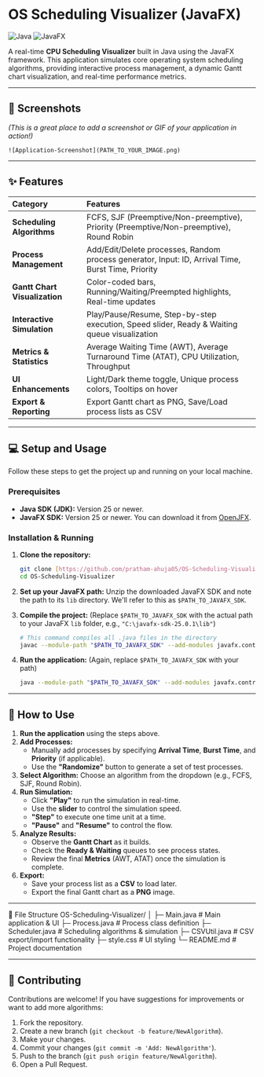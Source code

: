 # OS Scheduling Visualizer (JavaFX)

![Java](https://img.shields.io/badge/Language-Java-orange?style=for-the-badge)
![JavaFX](https://img.shields.io/badge/GUI-JavaFX-blue?style=for-the-badge)

A real-time **CPU Scheduling Visualizer** built in Java using the JavaFX framework. This application simulates core operating system scheduling algorithms, providing interactive process management, a dynamic Gantt chart visualization, and real-time performance metrics.

---

## 📸 Screenshots

*(This is a great place to add a screenshot or GIF of your application in action!)*

`![Application-Screenshot](PATH_TO_YOUR_IMAGE.png)`

---

## ✨ Features

| Category | Features |
|:---|:---|
| **Scheduling Algorithms** | FCFS, SJF (Preemptive/Non-preemptive), Priority (Preemptive/Non-preemptive), Round Robin |
| **Process Management** | Add/Edit/Delete processes, Random process generator, Input: ID, Arrival Time, Burst Time, Priority |
| **Gantt Chart Visualization** | Color-coded bars, Running/Waiting/Preempted highlights, Real-time updates |
| **Interactive Simulation** | Play/Pause/Resume, Step-by-step execution, Speed slider, Ready & Waiting queue visualization |
| **Metrics & Statistics** | Average Waiting Time (AWT), Average Turnaround Time (ATAT), CPU Utilization, Throughput |
| **UI Enhancements** | Light/Dark theme toggle, Unique process colors, Tooltips on hover |
| **Export & Reporting** | Export Gantt chart as PNG, Save/Load process lists as CSV |

---

## 💻 Setup and Usage

Follow these steps to get the project up and running on your local machine.

### Prerequisites

* **Java SDK (JDK):** Version 25 or newer.
* **JavaFX SDK:** Version 25 or newer. You can download it from [OpenJFX](https://openjfx.io/).

### Installation & Running

1.  **Clone the repository:**
    ```bash
    git clone [https://github.com/pratham-ahuja05/OS-Scheduling-Visualizer.git](https://github.com/pratham-ahuja05/OS-Scheduling-Visualizer.git)
    cd OS-Scheduling-Visualizer
    ```

2.  **Set up your JavaFX path:**
    Unzip the downloaded JavaFX SDK and note the path to its `lib` directory. We'll refer to this as `$PATH_TO_JAVAFX_SDK`.

3.  **Compile the project:**
    (Replace `$PATH_TO_JAVAFX_SDK` with the actual path to your JavaFX `lib` folder, e.g., `"C:\javafx-sdk-25.0.1\lib"`)

    ```bash
    # This command compiles all .java files in the directory
    javac --module-path "$PATH_TO_JAVAFX_SDK" --add-modules javafx.controls *.java
    ```

4.  **Run the application:**
    (Again, replace `$PATH_TO_JAVAFX_SDK` with your path)

    ```bash
    java --module-path "$PATH_TO_JAVAFX_SDK" --add-modules javafx.controls Main
    ```

---

## 🚀 How to Use

1.  **Run the application** using the steps above.
2.  **Add Processes:**
    * Manually add processes by specifying **Arrival Time**, **Burst Time**, and **Priority** (if applicable).
    * Use the **"Randomize"** button to generate a set of test processes.
3.  **Select Algorithm:** Choose an algorithm from the dropdown (e.g., FCFS, SJF, Round Robin).
4.  **Run Simulation:**
    * Click **"Play"** to run the simulation in real-time.
    * Use the **slider** to control the simulation speed.
    * **"Step"** to execute one time unit at a time.
    * **"Pause"** and **"Resume"** to control the flow.
5.  **Analyze Results:**
    * Observe the **Gantt Chart** as it builds.
    * Check the **Ready & Waiting** queues to see process states.
    * Review the final **Metrics** (AWT, ATAT) once the simulation is complete.
6.  **Export:**
    * Save your process list as a **CSV** to load later.
    * Export the final Gantt chart as a **PNG** image.

---

📂 File Structure
OS-Scheduling-Visualizer/
│
├─ Main.java           # Main application & UI
├─ Process.java        # Process class definition
├─ Scheduler.java      # Scheduling algorithms & simulation
├─ CSVUtil.java        # CSV export/import functionality
├─ style.css           # UI styling
└─ README.md           # Project documentation

---

## 🤝 Contributing

Contributions are welcome! If you have suggestions for improvements or want to add more algorithms:

1.  Fork the repository.
2.  Create a new branch (`git checkout -b feature/NewAlgorithm`).
3.  Make your changes.
4.  Commit your changes (`git commit -m 'Add: NewAlgorithm'`).
5.  Push to the branch (`git push origin feature/NewAlgorithm`).
6.  Open a Pull Request.
